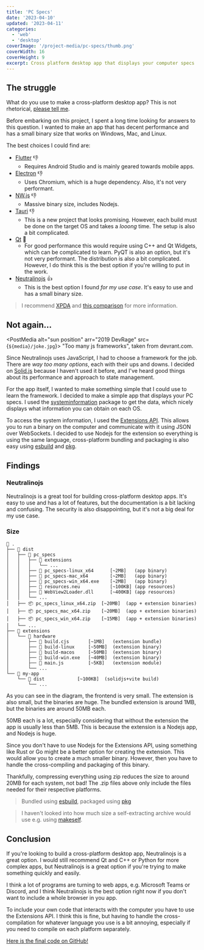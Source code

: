 ```yaml
---
title: 'PC Specs'
date: '2023-04-10'
updated: '2023-04-11'
categories:
  - 'web'
  - 'desktop'
coverImage: '/project-media/pc-specs/thumb.png'
coverWidth: 16
coverHeight: 9
excerpt: Cross platform desktop app that displays your computer specs
---
```


<script>
	import PostMedia from '$lib/components/PostMedia.svelte';
  import ExtLink from '$lib/components/ExtLink.svelte';
	const media = "/project-media/pc-specs";

  import DoubleBar from '$lib/components/DoubleBar.svelte'

  const xCallback = function (value) {
		return this.getLabelForValue(value);
	}

  const totalsBarData = {
    labels: ["With", "Without"],
		datasets: [
			{
    label: 'With Extension',
				data: {
          "With": 50
        },
				borderWidth: 2,
				borderColor: 'rgba(255, 134, 159, 1)',
				backgroundColor: 'rgba(255, 134,159,0.4)'
			},
			{
				label: 'Without Extension',
				data: {
          "Without": 5
        },
				borderWidth: 2,
				borderColor: 'rgba(98,  182, 239, 1)',
				backgroundColor: 'rgba(98,  182, 239,0.4)'
			}
		]
	};
</script>

## The struggle

What do you use to make a cross-platform desktop app? This is not rhetorical, [please tell me](/contact).

Before embarking on this project, I spent a long time looking for answers to this question. I wanted to make an app that has decent performance and has a small binary size that works on Windows, Mac, and Linux.

The best choices I could find are:

- [Flutter](https://flutter.dev/) 👎
  - Requires Android Studio and is mainly geared towards mobile apps.
- [Electron](https://www.electronjs.org/) 👎
  - Uses Chromium, which is a huge dependency. Also, it's not very performant.
- [NW.js](https://nwjs.io/) 👎
  - Massive binary size, includes Nodejs.
- [Tauri](https://tauri.studio/) 👎
  - This is a new project that looks promising. However, each build must be done on the target OS and takes a _looong_ time. The setup is also a bit complicated.
- [Qt](https://www.qt.io/) 🤷
  - For good performance this would require using C++ and Qt Widgets, which can be complicated to learn. PyQT is also an option, but it's not very performant. The distribution is also a bit complicated. However, I do think this is the best option if you're willing to put in the work.
- [Neutralinojs](https://neutralino.js.org/) 👍
  - This is the best option I found _for my use case_. It's easy to use and has a small binary size.

> I recommend [XPDA](https://xpda.net/) and [this comparison](https://github.com/Elanis/web-to-desktop-framework-comparison) for more information.

## Not again...

<PostMedia alt="sun position" arr="2019 DevRage" src={`${media}/joke.jpg`}>
"Too many js frameworks", taken from <ExtLink href="https://devrant.com/rants/1998678/too-many-js-frameworks">devrant.com</ExtLink>.
</PostMedia>

Since Neutralinojs uses JavaScript, I had to choose a framework for the job. There are _way too many options_, each with their ups and downs. I decided on [Solid.js](https://www.solidjs.com/) because I haven't used it before, and I've heard good things about its performance and approach to state management.

For the app itself, I wanted to make something simple that I could use to learn the framework. I decided to make a simple app that displays your PC specs. I used the [systeminformation](https://www.npmjs.com/package/systeminformation) package to get the data, which nicely displays what information you can obtain on each OS.

To access the system information, I used the [Extensions API](https://neutralino.js.org/docs/how-to/extensions-overview). This allows you to run a binary on the computer and communicate with it using JSON over WebSockets. I decided to use Nodejs for the extension so everything is using the same language, cross-platform bundling and packaging is also easy using [esbuild](https://esbuild.github.io/) and [pkg](https://www.npmjs.com/package/pkg).

## Findings

### Neutralinojs

Neutralinojs is a great tool for building cross-platform desktop apps. It's easy to use and has a lot of features, but the documentation is a bit lacking and confusing. The security is also disappointing, but it's not a big deal for my use case.

### Size

```plaintext
📂 .
├── 📂 dist
│   ├── 📂 pc_specs
│   │   ├── 📂 extensions
│   │   │   └── ...
│   │   ├── 💾 pc_specs-linux_x64      [~2MB]   (app binary)
│   │   ├── 💾 pc_specs-mac_x64        [~2MB]   (app binary)
│   │   ├── 💾 pc_specs-win_x64.exe    [~2MB]   (app binary)
│   │   ├── 💾 resources.neu           [~100KB] (app resources)
│   │   ├── 💾 WebView2Loader.dll      [~400KB] (app resources)
│   │   └── ...
│   ├── 📦 pc_specs_linux_x64.zip  [~20MB]  (app + extension binaries)
│   ├── 📦 pc_specs_mac_x64.zip    [~20MB]  (app + extension binaries)
│   ├── 📦 pc_specs_win_x64.zip    [~15MB]  (app + extension binaries)
│   └── ...
├── 📂 extensions
│   └── 📂 hardware
│       ├── 📄 build.cjs       [~1MB]   (extension bundle)
│       ├── 📄 build-linux     [~50MB]  (extension binary)
│       ├── 📄 build-macos     [~50MB]  (extension binary)
│       ├── 📄 build-win.exe   [~40MB]  (extension binary)
│       ├── 📄 main.js         [~5KB]   (extension module)
│       └── ...
└── 📂 my-app
    └── 📂 dist            [~100KB]  (solidjs+vite build)
        └── ...
```

As you can see in the diagram, the frontend is very small. The extension is also small, but the binaries are huge. The bundled extension is around 1MB, but the binaries are around 50MB each.

50MB each is a lot, especially considering that without the extension the app is usually less than 5MB. This is because the extension is a Nodejs app, and Nodejs is huge.

<div class="hide-on-mobile">
    <DoubleBar className="small" title="With Extension vs Without Extension" xCallback={xCallback} yTitle="Size (MB)" data={totalsBarData} />
</div>

Since you don't have to use Nodejs for the Extensions API, using something like Rust or Go might be a better option for creating the extension. This would allow you to create a much smaller binary. However, then you have to handle the cross-compiling and packaging of this binary.

Thankfully, compressing everything using zip reduces the size to around 20MB for each system, not bad! The .zip files above only include the files needed for their respective platforms.

> Bundled using [esbuild](https://esbuild.github.io/), packaged using [pkg](https://github.com/vercel/pkg)

> I haven't looked into how much size a self-extracting archive would use e.g. using [makeself](https://makeself.io/).

## Conclusion

If you're looking to build a cross-platform desktop app, Neutralinojs is a great option. I would still recommend Qt and C++ or Python for more complex apps, but Neutralinojs is a great option if you're trying to make something quickly and easily.

I think a lot of programs are turning to web apps, e.g. Microsoft Teams or Discord, and I think Neutralinojs is the best option right now if you don't want to include a whole browser in you app.

To include your own code that interacts with the computer you have to use the Extensions API. I think this is fine, but having to handle the cross-compilation for whatever language you use is a bit annoying, especially if you need to compile on each platform separately.

[Here is the final code on GitHub!](https://github.com/piotrpdev/pc-specs)
